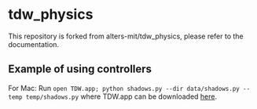 # tdw_physics
This repository is forked from alters-mit/tdw_physics, please refer to the documentation.
## Example of using controllers
For Mac:
Run ```open TDW.app; python shadows.py --dir data/shadows.py --temp temp/shadows.py``` where TDW.app can be downloaded [here](https://github.com/threedworld-mit/tdw/releases/tag/v1.11.16).
